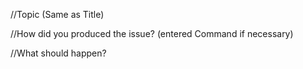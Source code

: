 //Topic (Same as Title)

//How did you produced the issue? (entered Command if necessary)

//What should happen?
